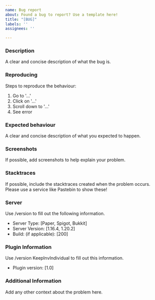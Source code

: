 ```yaml
---
name: Bug report
about: Found a bug to report? Use a template here!
title: "[BUG]"
labels: ''
assignees: ''

---
```


### Description
A clear and concise description of what the bug is.

### Reproducing
Steps to reproduce the behaviour:
1. Go to '...'
2. Click on '...'
3. Scroll down to '...'
4. See error

### Expected behaviour
A clear and concise description of what you expected to happen.

### Screenshots
If possible, add screenshots to help explain your problem.

### Stacktraces
If possible, include the stacktraces created when the problem occurs. Please use a service like Pastebin to show these!

### Server
Use /version to fill out the following information.
- Server Type: [Paper, Spigot, Bukkit]
- Server Version: [1.16.4, 1.20.2]
- Build: (if applicable): [200]

### Plugin Information
Use /version KeepInvIndividual to fill out this information.
- Plugin version: [1.0]

### Additional Information
Add any other context about the problem here.